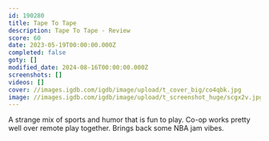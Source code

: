 ```yaml
---
id: 190280
title: Tape To Tape
description: Tape To Tape - Review
score: 60
date: 2023-05-19T00:00:00.000Z
completed: false
goty: []
modified_date: 2024-08-16T00:00:00.000Z
screenshots: []
videos: []
cover: //images.igdb.com/igdb/image/upload/t_cover_big/co4qbk.jpg
image: //images.igdb.com/igdb/image/upload/t_screenshot_huge/scgx2v.jpg
---
```

A strange mix of sports and humor that is fun to play. Co-op works pretty well over remote play together. Brings back some NBA jam vibes.